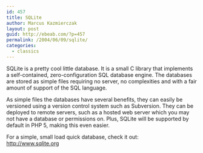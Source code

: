 ```yaml
---
id: 457
title: SQLite
author: Marcus Kazmierczak
layout: post
guid: http://ebeab.com/?p=457
permalink: /2004/06/09/sqlite/
categories:
  - classics
---
```

SQLite is a pretty cool little database. It is a small C library that implements a self-contained, zero-configuration SQL database engine. The databases are stored as simple files requiring no server, no complexities and with a fair amount of support of the SQL language.

As simple files the databases have several benefits, they can easily be versioned using a version control system such as Subversion. They can be deployed to remote servers, such as a hosted web server which you may not have a database or permissions on. Plus, SQLite will be supported by default in PHP 5, making this even easier.

For a simple, small load quick database, check it out:  
<http://www.sqlite.org>
